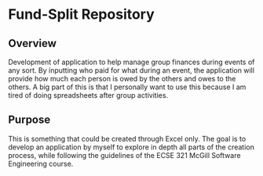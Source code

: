 # Fund-Split Repository
## Overview
Development of application to help manage group finances during events of any sort. By inputting who paid for what during an event, the application will provide how much each person is owed by the others and owes to the others.
A big part of this is that I personally want to use this because I am tired of doing spreadsheets after group activities.

## Purpose
This is something that could be created through Excel only. The goal is to develop an application by myself to explore in depth all parts of the creation process, while following the guidelines of the ECSE 321 McGill Software Engineering course.

